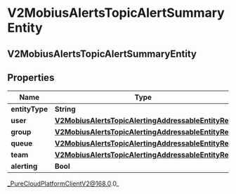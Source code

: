 # V2MobiusAlertsTopicAlertSummaryEntity

## V2MobiusAlertsTopicAlertSummaryEntity

## Properties

|Name | Type | Description | Notes|
|------------ | ------------- | ------------- | -------------|
| **entityType** | **String** |  | [optional] |
| **user** | [**V2MobiusAlertsTopicAlertingAddressableEntityRef**](V2MobiusAlertsTopicAlertingAddressableEntityRef) |  | [optional] |
| **group** | [**V2MobiusAlertsTopicAlertingAddressableEntityRef**](V2MobiusAlertsTopicAlertingAddressableEntityRef) |  | [optional] |
| **queue** | [**V2MobiusAlertsTopicAlertingAddressableEntityRef**](V2MobiusAlertsTopicAlertingAddressableEntityRef) |  | [optional] |
| **team** | [**V2MobiusAlertsTopicAlertingAddressableEntityRef**](V2MobiusAlertsTopicAlertingAddressableEntityRef) |  | [optional] |
| **alerting** | **Bool** |  | [optional] |



_PureCloudPlatformClientV2@168.0.0_
